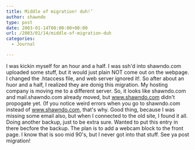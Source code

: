 ```yaml
---
title: Middle of migration! duh!’
author: shawndo
type: post
date: 2003-01-14T00:00:00+00:00
url: /2003/01/14/middle-of-migration-duh
categories:
  - Journal

---
```

I was kickin myself for an hour and a half. I was ssh'd into shawndo.com uploaded some stuff, but it would just plain NOT come out on the webpage. I changed the .htaccess file, and web server ignored it!. So after about an huor and a half, I realized they are donig this migration. My hosting company is moving me to a different server. So, it looks like shawndo.com and mail.shawndo.com already moved, but www.shawndo.com didn't propogate yet. (If you notice weird errors when you go to shawndo.com instead of www.shawndo.com, that's why. Good thing, because I was missing some email also, but when I connected to the old site, I found it all. Doing another backup, just to be extra sure. Wanted to put this entry in there becfore the backup. The plan is to add a webcam block to the front page. I know that is soo mid 90's, but I never got into that stuff. See ya post migration!